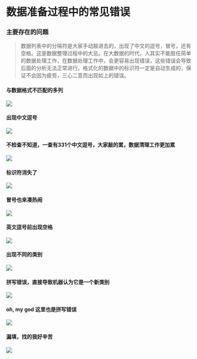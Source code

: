 # 数据准备过程中的常见错误

### 主要存在的问题
> 数据列表中的分隔符是大家手动敲进去的，出现了中文的逗号，冒号，还有空格。这是数据整理过程中的大忌。在大数据的时代，人其实不能胜任简单的数据处理工作，在数据处理工作中，会更容易出现错误，这些错误会导致后面的分析无法正常进行。格式化的数据中的标识符一定是自动生成的，保证不会因为疲劳，三心二意而出现如上的错误。

#### 与数据格式不匹配的多列

![][1]

[1]:
../images/mergedata/multiplecol.png


#### 出现中文逗号

![][2]

[2]:
../images/mergedata/chinese.png

#### 不检查不知道，一查有331个中文逗号，大家敲的累，数据清理工作更加累

![][3]

[3]:
../images/mergedata/331-comma.png

#### 标识符消失了

![][4]

[4]:
../images/mergedata/missing.png

#### 冒号也来凑热闹

![][5]

[5]:
../images/mergedata/semic.png




#### 英文逗号前出现空格

![][6]

[6]:
../images/mergedata/40-space.png

#### 出现不同的类别

![][6]

[6]:
../images/mergedata/more.png

#### 拼写错误，直接导致机器认为它是一个新类别

![][7]

[7]:
../images/mergedata/spell.png

#### oh, my god 这里也是拼写错误

![][8]

[8]:
../images/mergedata/spella.png

#### 漏填，找的我好辛苦

![][9]

[9]:
../images/mergedata/missingc.png
